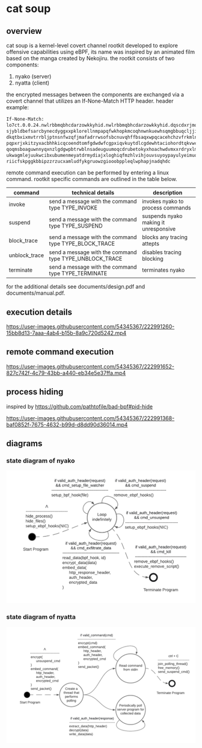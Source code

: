# cat soup

## overview
cat soup is a kernel-level covert channel rootkit developed to explore offensive capabilities using eBPF, its name was inspired by an animated film based on the manga created by Nekojiru. the rootkit consists of two components:
1. nyako (server)
2. nyatta (client)

the encrypted messages between the components are exchanged via a covert channel that utilizes an If-None-Match HTTP header. header example:

```
If-None-Match:
lo7ct.0.0.24.nwlrbbmqbhcdarzowkkyhid.nwlrbbmqbhcdarzowkkyhid.dqscdxrjmowfrx
sjybldbefsarcbynecdyggxxpklorellnmpapqfwkhopkmcoqhnwnkuewhsqmgbbuqcljjivswm
dkqtbxixmvtrrbljptnsnfwzqfjmafadrrwsofsbcnuvqhffbsaqxwpqcacehchzvfrkmlnozjk
pqpxrjxkitzyxacbhhkicqcoendtomfgdwdwfcgpxiqvkuytdlcgdewhtaciohordtqkvwcsgsp
qoqmsboaguwnnyqxnzlgdgwpbtrwblnsadeuguumoqcdrubetokyxhoachwdvmxxrdryxlmndqt
ukwagmlejuukwcibxubumenmeyatdrmydiajxloghiqfmzhlvihjouvsuyoypayulyeimuotehz
riicfskpggkbbipzzrzucxamludfykgruowzgiooobppleqlwphapjnadqhdc
```

remote command execution can be performed by entering a linux command. rootkit specific commands are outlined in the table below.

| command       | technical details                                       | description                           |
| ------------- | ------------------------------------------------------- | ------------------------------------  |
| invoke        | send a message with the command type TYPE_INVOKE        | invokes nyako to process commands     |
| suspend       | send a message with the command type TYPE_SUSPEND       | suspends nyako making it unresponsive |
| block_trace   | send a message with the command type TYPE_BLOCK_TRACE   | blocks any tracing attepts            |
| unblock_trace | send a message with the command type TYPE_UNBLOCK_TRACE | disables tracing blocking             |
| terminate     | send a message with the command type TYPE_TERMINATE     | terminates nyako                      |

for the additional details see documents/design.pdf and documents/manual.pdf.

## execution details

https://user-images.githubusercontent.com/54345367/222991260-15bb8d13-7aaa-4ab4-b15b-8a9c720d5242.mp4

## remote command execution

https://user-images.githubusercontent.com/54345367/222991652-827c742f-4c79-43bb-a440-eb34e5e37ffa.mp4

## process hiding
inspired by https://github.com/pathtofile/bad-bpf#pid-hide

https://user-images.githubusercontent.com/54345367/222991368-baf0852f-7675-4632-b99d-d8dd90d36014.mp4

## diagrams
### state diagram of nyako
![state diagram of nyako](documents/diagrams/state_diagram_server.png)

### state diagram of nyatta
![state diagram of nyatta](documents/diagrams/state_diagram_client.png)
